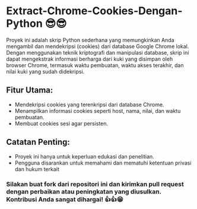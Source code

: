 # Extract-Chrome-Cookies-Dengan-Python 😎😎
Proyek ini adalah skrip Python sederhana yang memungkinkan Anda mengambil dan mendekripsi (cookies) dari database Google Chrome lokal. Dengan menggunakan teknik kriptografi dan manipulasi database, skrip ini dapat mengekstrak informasi berharga dari kuki yang disimpan oleh browser Chrome, termasuk waktu pembuatan, waktu akses terakhir, dan nilai kuki yang sudah didekripsi.

## Fitur Utama:
* Mendekripsi cookies yang terenkripsi dari database Chrome.
* Menampilkan informasi cookies seperti host, nama, nilai, dan waktu pembuatan.
* Membuat cookies sesi agar persisten.

## Catatan Penting:
* Proyek ini hanya untuk keperluan edukasi dan penelitian.
* Pengguna disarankan untuk memahami dan mematuhi ketentuan privasi dan hukum terkait

### Silakan buat fork dari repositori ini dan kirimkan pull request dengan perbaikan atau peningkatan yang diusulkan. Kontribusi Anda sangat dihargai! 👍👍😁
